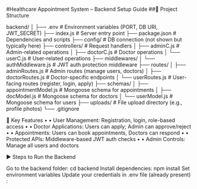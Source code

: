 #Healthcare Appointment System – Backend Setup Guide ##📁 Project Structure

backend/
│
├── .env                         # Environment variables (PORT, DB URI, JWT_SECRET)
├── index.js                     # Server entry point
├── package.json                 # Dependencies and scripts
├── config/                      # DB connection (not shown but typically here)
├── controllers/                # Request handlers
│   ├── adminC.js               # Admin-related operations
│   ├── doctorC.js              # Doctor operations
│   └── userC.js                # User-related operations
├── middlewares/
│   └── authMiddleware.js       # JWT auth protection middleware
├── routes/
│   ├── adminRoutes.js          # Admin routes (manage users, doctors)
│   ├── doctorRoutes.js         # Doctor-specific endpoints
│   └── userRoutes.js           # User-facing routes (register, login, apply)
├── schemas/
│   ├── appointmentModel.js     # Mongoose schema for appointments
│   ├── docModel.js             # Mongoose schema for doctors
│   └── userModel.js            # Mongoose schema for users
├── uploads/                    # File upload directory (e.g., profile photos)
└── .gitignore


🚀 Key Features • • User Management: Registration, login, role-based access • • Doctor Applications: Users can apply; Admin can approve/reject • • Appointments: Users can book appointments, Doctors can respond • • Protected APIs: Middleware-based JWT auth checks • • Admin Controls: Manage all users and doctors

▶️ Steps to Run the Backend

Go to the backend folder: cd backend
Install dependencies: npm install
Set environment variables
Update your credentials in .env file (already present) :
